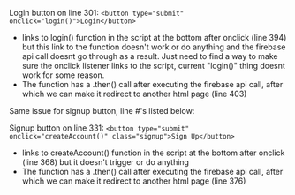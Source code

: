 Login button on line 301: `<button type="submit" onclick="login()">Login</button>`
- links to login() function in the script at the bottom after onclick (line 394) but this link to the function doesn't work or do anything and the firebase api call doesnt go through as a result. Just need to find a way to make sure the onclick listener links to the script, current "login()" thing doesnt work for some reason.
- The function has a .then() call after executing the firebase api call, after which we can make it redirect to another html page (line 403)

Same issue for signup button, line #'s listed below:

Signup button on line 331: `<button type="submit" onclick="createAccount()" class="signup">Sign Up</button>`
- links to createAccount() function in the script at the bottom after onclick (line 368) but it doesn't trigger or do anything
- The function has a .then() call after executing the firebase api call, after which we can make it redirect to another html page (line 376)
